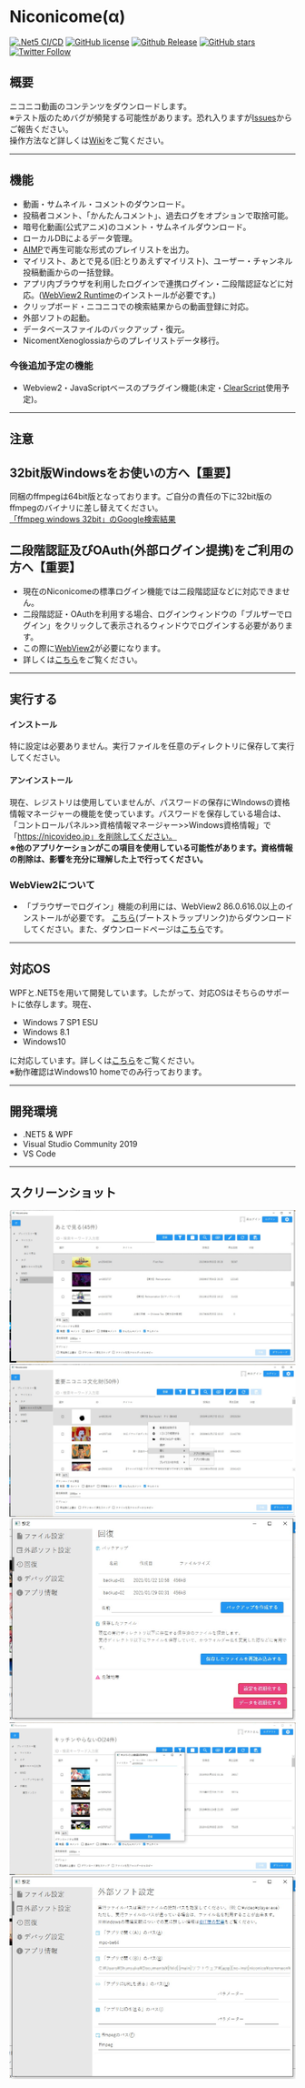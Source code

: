 # Niconicome(α)
[![.Net5 CI/CD](https://github.com/Hayao-H/Niconicome/workflows/.Net5%20CI/CD/badge.svg)](https://github.com/Hayao-H/Niconicome/actions?query=workflow%3A%22.Net5+CI%2FCD%22) 
[![GitHub license](https://img.shields.io/github/license/Hayao-H/Niconicome)](https://github.com/Hayao-H/Niconicome/blob/main/LICENSE)
[![Github Release](https://img.shields.io/badge/release-v0.3.1-blue)](https://github.com/Hayao-H/Niconicome/releases)
[![GitHub stars](https://img.shields.io/github/stars/Hayao-H/Niconicome)](https://github.com/Hayao-H/Niconicome/stargazers)
[![Twitter Follow](https://img.shields.io/twitter/follow/NiconicomeD?label=Twitter%E3%81%A7%E3%83%95%E3%82%A9%E3%83%AD%E3%83%BC&style=social)](https://twitter.com/intent/follow?screen_name=niconicomeD)

## 概要

ニコニコ動画のコンテンツをダウンロードします。  
※テスト版のためバグが頻発する可能性があります。恐れ入りますが[Issues](https://github.com/Hayao-H/Niconicome/issues)からご報告ください。  
操作方法など詳しくは[Wiki](https://github.com/Hayao-H/Niconicome/wiki)をご覧ください。

---

## 機能
- 動画・サムネイル・コメントのダウンロード。
- 投稿者コメント、「かんたんコメント」、過去ログをオプションで取捨可能。
- 暗号化動画(公式アニメ)のコメント・サムネイルダウンロード。
- ローカルDBによるデータ管理。
- [AIMP](https://www.aimp.ru/)で再生可能な形式のプレイリストを出力。
- マイリスト、あとで見る(旧:とりあえずマイリスト)、ユーザー・チャンネル投稿動画からの一括登録。
- アプリ内ブラウザを利用したログインで連携ログイン・二段階認証などに対応。([WebView2 Runtime](#WebView2について)のインストールが必要です。)
- クリップボード・ニコニコでの検索結果からの動画登録に対応。
- 外部ソフトの起動。
- データベースファイルのバックアップ・復元。 
- NicomentXenoglossiaからのプレイリストデータ移行。
### 今後追加予定の機能
- Webview2・JavaScriptベースのプラグイン機能(未定・[ClearScript](https://github.com/microsoft/ClearScript)使用予定)。

---

## 注意
## 32bit版Windowsをお使いの方へ【重要】
同梱のffmpegは64bit版となっております。ご自分の責任の下に32bit版のffmpegのバイナリに差し替えてください。  
[「ffmpeg windows 32bit」のGoogle検索結果](https://www.google.com/search?q=ffmpeg+windows+32bit)

## 二段階認証及びOAuth(外部ログイン提携)をご利用の方へ【重要】
- 現在のNiconicomeの標準ログイン機能では二段階認証などに対応できません。
- 二段階認証・OAuthを利用する場合、ログインウィンドウの「ブルザーでログイン」をクリックして表示されるウィンドウでログインする必要があります。
- この際に[WebView2](#webview2について)が必要になります。
- 詳しくは[こちら](https://github.com/Hayao-H/Niconicome/wiki/操作#ブラウザーでログイン)をご覧ください。

---

## 実行する
#### インストール
特に設定は必要ありません。実行ファイルを任意のディレクトリに保存して実行してください。
#### アンインストール
現在、レジストリは使用していませんが、パスワードの保存にWIndowsの資格情報マネージャーの機能を使っています。パスワードを保存している場合は、「コントロールパネル>>資格情報マネージャー>>Windows資格情報」で「https://nicovideo.jp」を削除してください。  
**※他のアプリケーションがこの項目を使用している可能性があります。資格情報の削除は、影響を充分に理解した上で行ってください。**
### WebView2について
- 「ブラウザーでログイン」機能の利用には、WebView2 86.0.616.0以上のインストールが必要です。
[こちら](https://go.microsoft.com/fwlink/p/?LinkId=2124703)(ブートストラップリンク)からダウンロードしてください。また、ダウンロードページは[こちら](https://developer.microsoft.com/ja-jp/microsoft-edge/webview2/)です。

---

## 対応OS
WPFと.NET5を用いて開発しています。したがって、対応OSはそちらのサポートに依存します。現在、
- Windows 7 SP1 ESU
- Windows 8.1
- Windows10

に対応しています。詳しくは[こちら](https://docs.microsoft.com/ja-jp/dotnet/core/install/windows?tabs=net50)をご覧ください。  
※動作確認はWindows10 homeでのみ行っております。

---

## 開発環境
- .NET5 & WPF
- Visual Studio Community 2019
- VS Code

---

## スクリーンショット
![img-001](Niconicome/src/doc/img/img-001.jpg)
![img-002](Niconicome/src/doc/img/img-002.jpg)
![img-003](Niconicome/src/doc/img/img-003.jpg)
![img-004](Niconicome/src/doc/img/img-004.jpg)
![img-005](Niconicome/src/doc/img/img-005.jpg)

